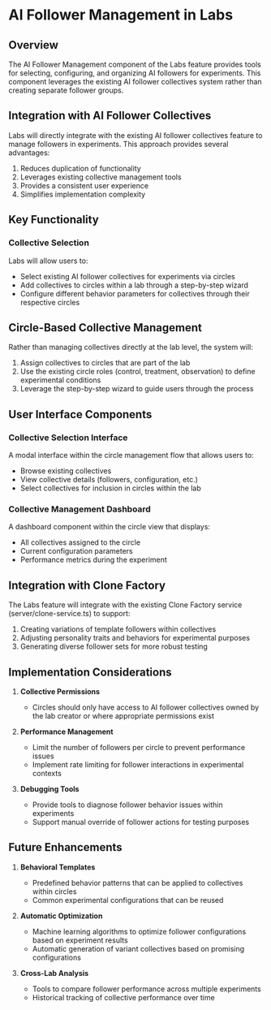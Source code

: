 # AI Follower Management in Labs

## Overview

The AI Follower Management component of the Labs feature provides tools for selecting, configuring, and organizing AI followers for experiments. This component leverages the existing AI follower collectives system rather than creating separate follower groups.

## Integration with AI Follower Collectives

Labs will directly integrate with the existing AI follower collectives feature to manage followers in experiments. This approach provides several advantages:

1. Reduces duplication of functionality
2. Leverages existing collective management tools
3. Provides a consistent user experience
4. Simplifies implementation complexity

## Key Functionality

### Collective Selection

Labs will allow users to:

- Select existing AI follower collectives for experiments via circles
- Add collectives to circles within a lab through a step-by-step wizard
- Configure different behavior parameters for collectives through their respective circles

## Circle-Based Collective Management

Rather than managing collectives directly at the lab level, the system will:

1. Assign collectives to circles that are part of the lab
2. Use the existing circle roles (control, treatment, observation) to define experimental conditions
3. Leverage the step-by-step wizard to guide users through the process


## User Interface Components

### Collective Selection Interface

A modal interface within the circle management flow that allows users to:
- Browse existing collectives
- View collective details (followers, configuration, etc.)
- Select collectives for inclusion in circles within the lab

### Collective Management Dashboard

A dashboard component within the circle view that displays:
- All collectives assigned to the circle
- Current configuration parameters
- Performance metrics during the experiment

## Integration with Clone Factory

The Labs feature will integrate with the existing Clone Factory service (server/clone-service.ts) to support:

1. Creating variations of template followers within collectives
2. Adjusting personality traits and behaviors for experimental purposes
3. Generating diverse follower sets for more robust testing

## Implementation Considerations

1. **Collective Permissions**
   - Circles should only have access to AI follower collectives owned by the lab creator or where appropriate permissions exist

2. **Performance Management**
   - Limit the number of followers per circle to prevent performance issues
   - Implement rate limiting for follower interactions in experimental contexts

3. **Debugging Tools**
   - Provide tools to diagnose follower behavior issues within experiments
   - Support manual override of follower actions for testing purposes

## Future Enhancements

1. **Behavioral Templates**
   - Predefined behavior patterns that can be applied to collectives within circles
   - Common experimental configurations that can be reused

2. **Automatic Optimization**
   - Machine learning algorithms to optimize follower configurations based on experiment results
   - Automatic generation of variant collectives based on promising configurations

3. **Cross-Lab Analysis**
   - Tools to compare follower performance across multiple experiments
   - Historical tracking of collective performance over time